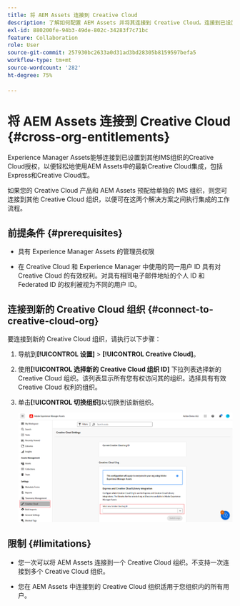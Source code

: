 ```yaml
---
title: 将 AEM Assets 连接到 Creative Cloud
description: 了解如何配置 AEM Assets 并将其连接到 Creative Cloud。连接到已设置到其他IMS组织的Creative Cloud权利，以轻松使用AEM Assets中的最新Creative Cloud集成，包括Express和Creative Cloud库。
exl-id: 880200fe-94b3-49de-802c-34283f7c71bc
feature: Collaboration
role: User
source-git-commit: 257930bc2633a0d31ad3bd28305b8159597befa5
workflow-type: tm+mt
source-wordcount: '282'
ht-degree: 75%

---
```


# 将 AEM Assets 连接到 Creative Cloud  {#cross-org-entitlements}

Experience Manager Assets能够连接到已设置到其他IMS组织的Creative Cloud授权，以便轻松地使用AEM Assets中的最新Creative Cloud集成，包括Express和Creative Cloud库。

如果您的 Creative Cloud 产品和 AEM Assets 预配给单独的 IMS 组织，则您可连接到其他 Creative Cloud 组织，以便可在这两个解决方案之间执行集成的工作流程。

## 前提条件 {#prerequisites}

* 具有 Experience Manager Assets 的管理员权限

* 在 Creative Cloud 和 Experience Manager 中使用的同一用户 ID 具有对 Creative Cloud 的有效权利。对具有相同电子邮件地址的个人 ID 和 Federated ID 的权利被视为不同的用户 ID。

## 连接到新的 Creative Cloud 组织 {#connect-to-creative-cloud-org}

要连接到新的 Creative Cloud 组织，请执行以下步骤：

1. 导航到&#x200B;**[!UICONTROL 设置]** > **[!UICONTROL Creative Cloud]**。

1. 使用&#x200B;**[!UICONTROL 选择新的 Creative Cloud 组织 ID]** 下拉列表选择新的 Creative Cloud 组织。该列表显示所有您有权访问其的组织。选择具有有效 Creative Cloud 权利的组织。

1. 单击&#x200B;**[!UICONTROL 切换组织]**&#x200B;以切换到该新组织。

   ![跨组织权利](assets/cross-org-entitlements.png)

## 限制 {#limitations}

* 您一次可以将 AEM Assets 连接到一个 Creative Cloud 组织。不支持一次连接到多个 Creative Cloud 组织。

* 您在 AEM Assets 中连接到的 Creative Cloud 组织适用于您组织内的所有用户。

